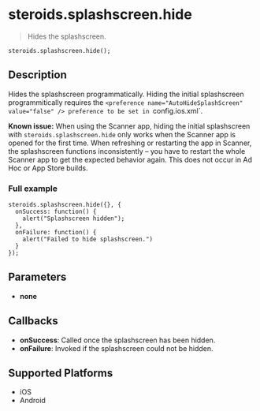 steroids.splashscreen.hide
=================

  > Hides the splashscreen.

    steroids.splashscreen.hide();

Description
-----------

Hides the splashscreen programmatically. Hiding the initial splashscreen programmitically requires the `<preference name="AutoHideSplashScreen" value="false" /> preference to be set in `config.ios.xml`.

**Known issue:** When using the Scanner app, hiding the initial splashscreen with `steroids.splashscreen.hide` only works when the Scanner app is opened for the first time. When refreshing or restarting the app in Scanner, the splashscreen functions inconsistently – you have to restart the whole Scanner app to get the expected behavior again. This does not occur in Ad Hoc or App Store builds.

### Full example

    steroids.splashscreen.hide({}, {
      onSuccess: function() {
        alert("Splashscreen hidden");
      },
      onFailure: function() {
        alert("Failed to hide splashscreen.")
      }
    });


Parameters
----------
- __none__

Callbacks
---------
- __onSuccess__: Called once the splashscreen has been hidden.
- __onFailure__: Invoked if the splashscreen could not be hidden.

Supported Platforms
-------------------

- iOS
- Android
